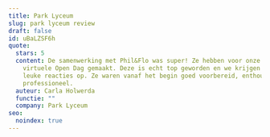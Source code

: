 ```yaml
---
title: Park Lyceum
slug: park lyceum review
draft: false
id: uBaLZSF6h
quote:
  stars: 5
  content: De samenwerking met Phil&Flo was super! Ze hebben voor onze school een
    virtuele Open Dag gemaakt. Deze is echt top geworden en we krijgen er veel
    leuke reacties op. Ze waren vanaf het begin goed voorbereid, enthousiast en
    professioneel.
  auteur: Carla Holwerda
  functie: ""
  company: Park Lyceum
seo:
  noindex: true
---
```

